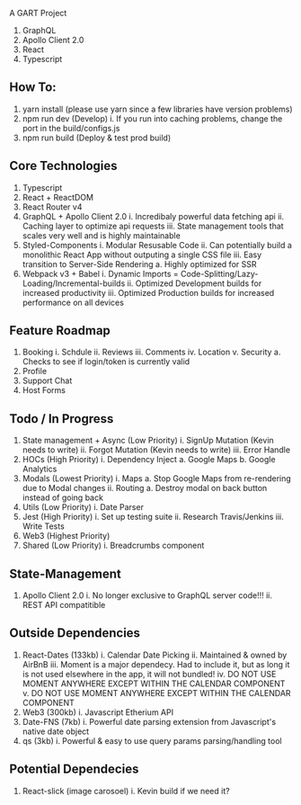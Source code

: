A GART Project
1. GraphQL
2. Apollo Client 2.0
3. React
4. Typescript

## How To:
1. yarn install (please use yarn since a few libraries have version problems)
2. npm run dev (Develop)
    i. If you run into caching problems, change the port in the build/configs.js
3. npm run build (Deploy & test prod build)

## Core Technologies
1. Typescript
2. React + ReactDOM
3. React Router v4
4. GraphQL + Apollo Client 2.0
    i. Incredibaly powerful data fetching api
    ii. Caching layer to optimize api requests
    iii. State management tools that scales very well and is highly maintainable
5. Styled-Components
    i. Modular Resusable Code
    ii. Can potentially build a monolithic React App without outputing a single CSS file
    iii. Easy transition to Server-Side Rendering
        a. Highly optimized for SSR
6. Webpack v3 + Babel
    i. Dynamic Imports = Code-Splitting/Lazy-Loading/Incremental-builds
    ii. Optimized Development builds for increased productivity
    iii. Optimized Production builds for increased performance on all devices

## Feature Roadmap
1. Booking
    i. Schdule
    ii. Reviews
    iii. Comments
    iv. Location
    v. Security
      a. Checks to see if login/token is currently valid
2. Profile
3. Support Chat
4. Host Forms

## Todo / In Progress
1. State management + Async (Low Priority)
    i. SignUp Mutation (Kevin needs to write)
    ii. Forgot Mutation (Kevin needs to write)
    iii. Error Handle
2. HOCs (High Priority)
    i. Dependency Inject
        a. Google Maps
        b. Google Analytics
3. Modals (Lowest Priority)
    i. Maps
        a. Stop Google Maps from re-rendering due to Modal changes
    ii. Routing
        a. Destroy modal on back button instead of going back
4. Utils (Low Priority)
    i. Date Parser
5. Jest (High Priority)
    i. Set up testing suite
    ii. Research Travis/Jenkins
    iii. Write Tests
6. Web3 (Highest Priority)
7. Shared (Low Priority)
    i. Breadcrumbs component

## State-Management
1. Apollo Client 2.0
    i. No longer exclusive to GraphQL server code!!!
    ii. REST API compatitible 

## Outside Dependencies
1. React-Dates (133kb)
    i. Calendar Date Picking
    ii. Maintained & owned by AirBnB
    iii. Moment is a major dependecy. Had to include it, but as long it is not used elsewhere in the app, it will not bundled!
    iv. DO NOT USE MOMENT ANYWHERE EXCEPT WITHIN THE CALENDAR COMPONENT
    v. DO NOT USE MOMENT ANYWHERE EXCEPT WITHIN THE CALENDAR COMPONENT
2. Web3 (300kb)
    i. Javascript Etherium API
3. Date-FNS (7kb)
    i. Powerful date parsing extension from Javascript's native date object
4. qs (3kb)
    i. Powerful & easy to use query params parsing/handling tool

## Potential Dependecies
1. React-slick (image carosoel)
    i. Kevin build if we need it?